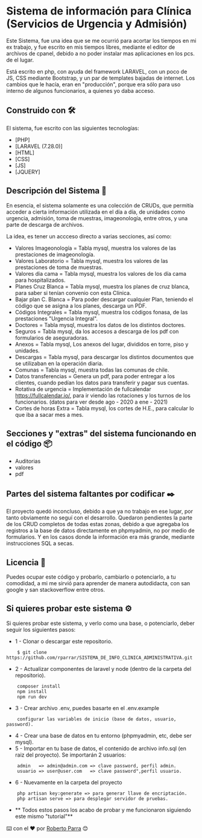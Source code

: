 # Sistema de información para Clínica (Servicios de Urgencia y Admisión)
Este Sistema, fue una idea que se me ocurrió para acortar los tiempos en mi ex trabajo, y fue escrito en mis tiempos libres, mediante el editor de archivos de cpanel, debido a no poder instalar mas aplicaciones en los pcs. de el lugar.

Está escrito en php, con ayuda del framework LARAVEL, con un poco de JS, CSS mediante Bootstrap, y un par de templates bajadas de internet.
Los cambios que le hacía, eran en "producción", porque era sólo para uso interno de algunos funcionarios, a quienes yo daba acceso.

## Construido con 🛠️
El sistema, fue escrito con las siguientes tecnologías:

* [PHP]
* [LARAVEL (7.28.0)]
* [HTML]
* [CSS]
* [JS]
* [JQUERY]

## Descripción del Sistema 📄
En esencia, el sistema solamente es una colección de CRUDs, que permitía acceder a cierta información utilizada en el día a día, de unidades como urgencia, admisión, toma de muestras, imageonología, entre otros, y una parte de descarga de archivos.

La idea, es tener un accceso directo a varias secciones, así como:

* Valores Imageonología = Tabla mysql, muestra los valores de las prestaciones de imageonología.
* Valores Laboratorio   = Tabla mysql, muestra los valores de las prestaciones de toma de muestras.
* Valores dia cama      = Tabla mysql, muestra los valores de los día cama para hospitalizados.
* Planes Cruz Blanca    = Tabla mysql, muestra los planes de cruz blanca, para saber si tenían convenio con esta Clínica.
* Bajar plan C. Blanca  = Para poder descargar cualquier Plan, teniendo el código que se asigna a los planes, descarga un PDF.
* Códigos Integrales    = Tabla mysql, muestra los códigos fonasa, de las prestaciones "Urgencia Integral".
* Doctores              = Tabla mysql, muestra los datos de los distintos doctores. 
* Seguros               = Tabla mysql, da los accesos a descarga de los pdf con formularios de aseguradoras. 
* Anexos                = Tabla mysql, Los anexos del lugar, divididos en torre, piso y unidades. 
* Descargas             = Tabla mysql, para descargar los distintos documentos que se utilizaban en la operación diaria.
* Comunas               = Tabla mysql, muestra todas las comunas de chile.
* Datos transferencias  = Genera un pdf, para poder entregar a los clientes, cuando pedían los datos para transferir y pagar sus cuentas.
* Rotativa de urgencia  = Implementación de fullcalendar https://fullcalendar.io/, para ir viendo las rotaciones y los turnos de los funcionarios.
(datos para ver desde ago - 2020 a ene - 2021)
* Cortes de horas Extra = Tabla mysql, los cortes de H.E., para calcular lo que iba a sacar mes a mes.

## Secciones y "extras" del sistema funcionando en el código 📦

* Auditorias
* valores
* pdf



## Partes del sistema faltantes por codificar ✒️

El proyecto quedó inconcluso, debido a que ya no trabajo en ese lugar, por tanto obviamente no seguí con el desarrollo.
Quedaron pendientes la parte de los CRUD completos de todas estas zonas, debido a que agregaba los registros a la base de datos directamente en phpmyadmin, no por medio de formularios.
Y en los casos donde la información era más grande, mediante instrucciones SQL a secas.

## Licencia 📄

Puedes ocupar este código y probarlo, cambiarlo o potenciarlo, a tu comodidad, a mi me sirvió para aprender de manera autodidacta, con san google y san stackoverflow entre otros.

## Si quieres probar este sistema ⚙️

Si quieres probar este sistema, y verlo como una base, o potenciarlo, deber seguir los siguientes pasos:



* 1 - Clonar o descargar este repositorio.
```
    $ git clone https://github.com/rparrar/SISTEMA_DE_INFO_CLINICA_ADMINISTRATIVA.git
```
* 2 - Actualizar componentes de laravel y node (dentro de la carpeta del repositorio).
```
    composer install
    npm install 
    npm run dev
```
* 3 - Crear archivo .env, puedes basarte en el .env.example
```
    configurar las variables de inicio (base de datos, usuario, password).
```
* 4 - Crear una base de datos en tu entorno (phpmyadmin, etc, debe ser mysql).
* 5 - Importar en tu base de datos, el contenido de archivo info.sql (en raiz del proyecto).
    Se importarán 2 usuarios:
```
    admin   => admin@admin.com => clave password, perfil admin.
    usuario => user@user.com   => clave password",perfil usuario.
```
* 6 - Nuevamente en la carpeta del proyecto
```
    php artisan key:generate => para generar llave de encriptación.
    php artisan serve => para desplegar servidor de pruebas.
```
* ** Todos estos pasos los acabo de probar y me funcionaron siguiendo este mismo "tutorial"**


⌨️ con el ❤️ por [Roberto Parra](https://www.rpi.cl) 😊
